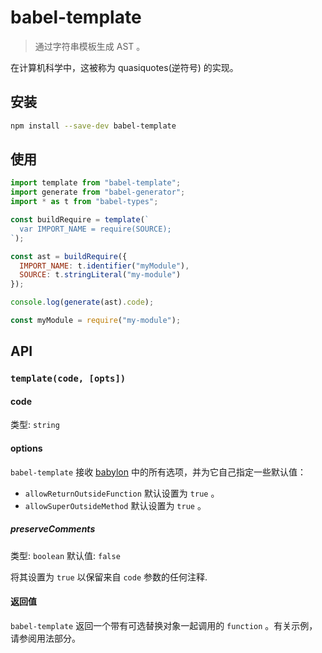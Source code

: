 # babel-template

> 通过字符串模板生成 AST 。

在计算机科学中，这被称为 quasiquotes(逆符号) 的实现。

## 安装

```sh
npm install --save-dev babel-template
```

## 使用

```js
import template from "babel-template";
import generate from "babel-generator";
import * as t from "babel-types";

const buildRequire = template(`
  var IMPORT_NAME = require(SOURCE);
`);

const ast = buildRequire({
  IMPORT_NAME: t.identifier("myModule"),
  SOURCE: t.stringLiteral("my-module")
});

console.log(generate(ast).code);
```

```js
const myModule = require("my-module");
```

## API

### `template(code, [opts])`

#### code

类型: `string`

#### options

`babel-template` 接收 [babylon] 中的所有选项，并为它自己指定一些默认值：

* `allowReturnOutsideFunction` 默认设置为 `true` 。
* `allowSuperOutsideMethod` 默认设置为 `true` 。

##### preserveComments

类型: `boolean`
默认值: `false`

将其设置为 `true` 以保留来自 `code` 参数的任何注释.

#### 返回值

`babel-template` 返回一个带有可选替换对象一起调用的 `function` 。有关示例，请参阅用法部分。

[babylon]: https://github.com/babel/babylon#options
